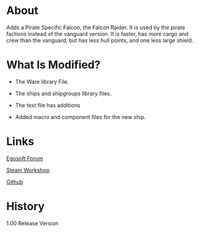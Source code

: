 # About

Adds a Pirate Specific Falcon, the Falcon Raider. It is used by the pirate factions instead of the vanguard version. It is faster, has more cargo and crew than the vanguard, but has less hull points, and one less large shield.

# What Is Modified?

* The Ware library File.

* The ships and shipgroups library files.

* The text file has additions

* Added macro and component files for the new ship.

# Links

[Egosoft Forum]()

[Steam Workshop](https://steamcommunity.com/sharedfiles/filedetails/?id=1901448642)

[Github](https://github.com/rovermicrover/x4-piratefalconraider)

# History

1.00 Release Version